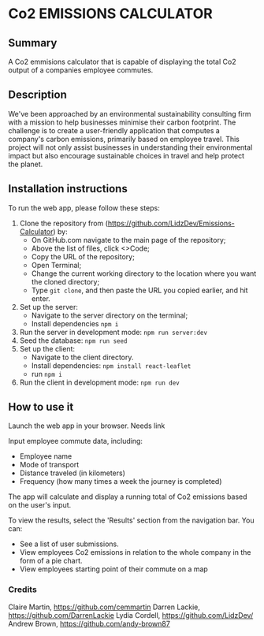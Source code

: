 # Co2 EMISSIONS CALCULATOR 

## Summary
A Co2 emmisions calculator that is capable of displaying the total Co2 output of a companies employee commutes.

## Description
We've been approached by an environmental sustainability consulting firm with a mission to help businesses minimise their carbon footprint. The challenge is to create a user-friendly application that computes a company's carbon emissions, primarily based on employee travel. This project will not only assist businesses in understanding their environmental impact but also encourage sustainable choices in travel and help protect the planet.

## Installation instructions 
To run the web app, please follow these steps:

1.  Clone the repository from (https://github.com/LidzDev/Emissions-Calculator) by:
    - On GitHub.com navigate to the main page of the repository;
    - Above the list of files, click <>Code;
    - Copy the URL of the repository;
    - Open Terminal;
    - Change the current working directory to the location where you want the cloned directory;
    - Type `git clone`, and then paste the URL you copied earlier, and hit enter.
2.  Set up the server:
    - Navigate to the server directory on the terminal;
    - Install dependencies `npm i`
3.  Run the server in development mode:
     `npm run server:dev`
4.  Seed the database:
    `npm run seed`
5.  Set up the client:
    - Navigate to the client directory.
    - Install dependencies: `npm install react-leaflet`
    - run `npm i`
6.   Run the client in development mode:
     `npm run dev`
     
## How to use it

Launch the web app in your browser. Needs link

Input employee commute data, including:

- Employee name
- Mode of transport
- Distance traveled (in kilometers)
- Frequency (how many times a week the journey is completed)

The app will calculate and display a running total of Co2 emissions based on the user's input.

To view the results, select the 'Results' section from the navigation bar. You can:

- See a list of user submissions.
- View employees Co2 emissions in relation to the whole company in the form of a pie chart.
- View employees starting point of their commute on a map

### Credits 
Claire Martin, https://github.com/cemmartin 
Darren Lackie, https://github.com/DarrenLackie 
Lydia Cordell, https://github.com/LidzDev/ 
Andrew Brown, https://github.com/andy-brown87
